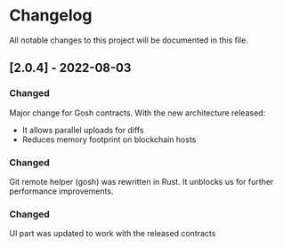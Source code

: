 # Changelog
All notable changes to this project will be documented in this file.

## [2.0.4] - 2022-08-03
### Changed
Major change for Gosh contracts. With the new architecture released:
- It allows parallel uploads for diffs
- Reduces memory footprint on blockchain hosts

### Changed
Git remote helper (gosh) was rewritten in Rust. It unblocks us for further performance improvements.

### Changed
UI part was updated to work with the released contracts


